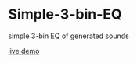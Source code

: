 # Simple-3-bin-EQ
simple 3-bin EQ of generated sounds

[live demo](https://datramt.github.io/Simple-3-bin-EQ/)
